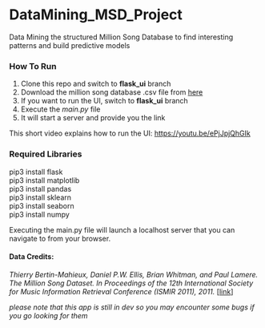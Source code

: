# DataMining_MSD_Project
Data Mining the structured Million Song Database to find interesting patterns and build predictive models

### How To Run
1. Clone this repo and switch to **flask_ui** branch
2. Download the million song database .csv file from [here](https://1drv.ms/u/s!AiDMfUR-ihQ-jLNTWnnC0MjwmbEn9w?e=jRZXeP)
3. If you want to run the UI, switch to **flask_ui** branch
4. Execute the *main.py* file
5. It will start a server and provide you the link

This short video explains how to run the UI:
https://youtu.be/ePjJpjQhGIk

### Required Libraries
pip3 install flask   
pip3 install matplotlib  
pip3 install pandas  
pip3 install sklearn  
pip3 install seaborn  
pip3 install numpy  


Executing the main.py file will launch a localhost server that you can navigate to from your browser.



#### Data Credits:
*Thierry Bertin-Mahieux, Daniel P.W. Ellis, Brian Whitman, and Paul Lamere. 
The Million Song Dataset. In Proceedings of the 12th International Society
for Music Information Retrieval Conference (ISMIR 2011), 2011.* [[link](http://www.columbia.edu/~tb2332/Papers/ismir11.pdf)]



*please note that this app is still in dev so you may encounter some bugs if you go looking for them*
